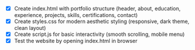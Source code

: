 - [x] Create index.html with portfolio structure (header, about, education, experience, projects, skills, certifications, contact)
- [x] Create styles.css for modern aesthetic styling (responsive, dark theme, clean layout)
- [x] Create script.js for basic interactivity (smooth scrolling, mobile menu)
- [x] Test the website by opening index.html in browser

